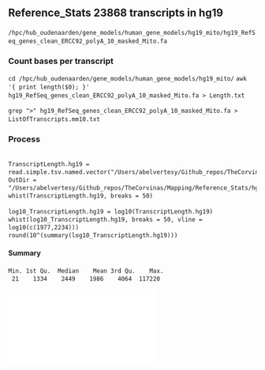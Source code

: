 ## Reference_Stats 23868 transcripts in hg19

`/hpc/hub_oudenaarden/gene_models/human_gene_models/hg19_mito/hg19_RefSeq_genes_clean_ERCC92_polyA_10_masked_Mito.fa`

### Count bases per transcript

`cd /hpc/hub_oudenaarden/gene_models/human_gene_models/hg19_mito/`
`awk '{ print length($0); }' hg19_RefSeq_genes_clean_ERCC92_polyA_10_masked_Mito.fa > Length.txt`

`grep ">" hg19_RefSeq_genes_clean_ERCC92_polyA_10_masked_Mito.fa > ListOfTranscripts.mm10.txt`

### Process

```

TranscriptLength.hg19 = read.simple.tsv.named.vector("/Users/abelvertesy/Github_repos/TheCorvinas/Mapping/Reference_Stats/hg19/TranscriptLength.hg19.tsv")
OutDir = "/Users/abelvertesy/Github_repos/TheCorvinas/Mapping/Reference_Stats/hg19/"
whist(TranscriptLength.hg19, breaks = 50)

log10_TranscriptLength.hg19 = log10(TranscriptLength.hg19)
whist(log10_TranscriptLength.hg19, breaks = 50, vline = log10(c(1977,2234)))
round(10^(summary(log10_TranscriptLength.hg19)))

```
#### Summary

    Min. 1st Qu.  Median    Mean 3rd Qu.    Max. 
     21    1334    2449    1986    4064  117220 
     
![](log10_TranscriptLength.hg19.hist.pdf)
